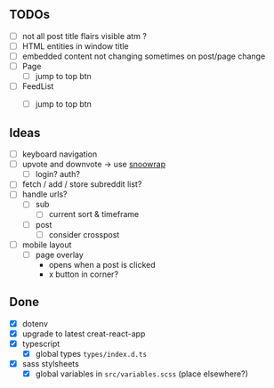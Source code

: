 ## TODOs

- [ ] not all post title flairs visible atm ?
- [ ] HTML entities in window title
- [ ] embedded content not changing sometimes on post/page change
- [ ] Page
    - [ ] jump to top btn
- [ ] FeedList
    - [ ] jump to top btn


## Ideas

- [ ] keyboard navigation
- [ ] upvote and downvote -> use [snoowrap](https://github.com/not-an-aardvark/snoowrap)
    - [ ] login? auth?
- [ ] fetch / add / store subreddit list?
- [ ] handle urls?
    - [ ] sub
        - [ ] current sort & timeframe
    - [ ] post
        - [ ] consider crosspost
- [ ] mobile layout
    - [ ] page overlay
        - opens when a post is clicked
        - x button in corner?

## Done

- [x] dotenv
- [x] upgrade to latest creat-react-app
- [x] typescript
    - [x] global types `types/index.d.ts`
- [x] sass stylsheets
    - [x] global variables in `src/variables.scss` (place elsewhere?)
